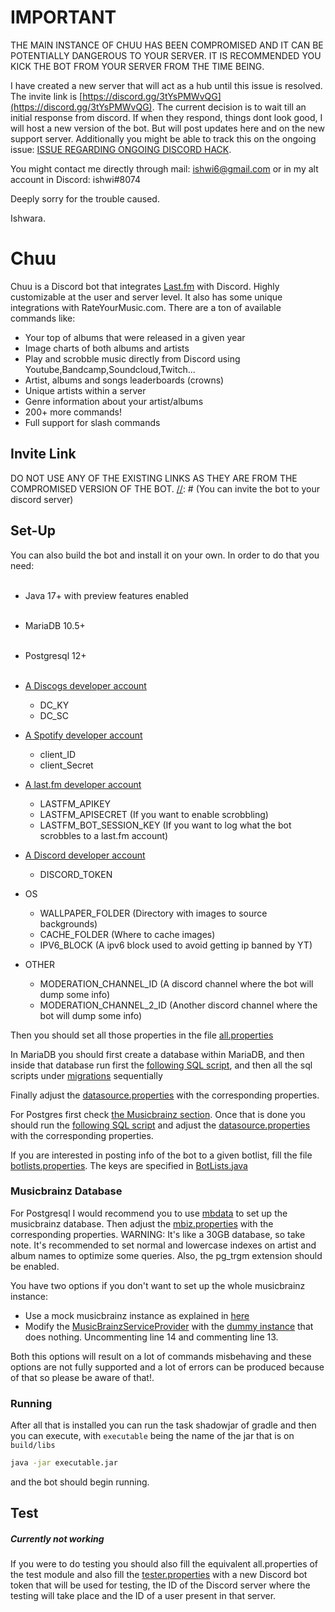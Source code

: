 # IMPORTANT

THE MAIN INSTANCE OF CHUU HAS BEEN COMPROMISED AND IT CAN BE POTENTIALLY DANGEROUS TO YOUR SERVER. IT IS RECOMMENDED YOU
KICK THE BOT FROM YOUR SERVER FROM THE TIME BEING.

I have created a new server that will act as a hub until this issue is resolved. The invite link
is [https://discord.gg/3tYsPMWvQG](https://discord.gg/3tYsPMWvQG). The current decision is to wait till an initial
response from discord. If when they respond, things dont look good, I will host a new version of the bot. But will post
updates here and on the new support server. Additionally you might be able to track this on the ongoing
issue: [ISSUE REGARDING ONGOING DISCORD HACK](https://github.com/ishwi/Chuu/issues/64).

You might contact me directly through mail: ishwi6@gmail.com or in my alt account in Discord: ishwi#8074

Deeply sorry for the trouble caused.

Ishwara.

# Chuu

Chuu is a Discord bot that integrates [Last.fm]([https://www.last.fm/](https://www.last.fm/)) with Discord. Highly
customizable at the user and server level. It also has some unique integrations with RateYourMusic.com. There are a ton
of available commands like:

- Your top of albums that were released in a given year<br>
- Image charts of both albums and artists<br>
- Play and scrobble music directly from Discord using Youtube,Bandcamp,Soundcloud,Twitch...
- Artist, albums and songs leaderboards (crowns)<br>
- Unique artists within a server<br>
- Genre information about your artist/albums<br>
- 200+ more commands!
- Full support for slash commands

## Invite Link

DO NOT USE ANY OF THE EXISTING LINKS AS THEY ARE FROM THE COMPROMISED VERSION OF THE BOT.
[//]: # (You can invite the bot to your discord server)

[//]: # (using [this link:]&#40;https://discordapp.com/oauth2/authorize?scope=bot&client_id=537353774205894676&permissions=387136&#41;)

[//]: # ()

[//]: # (There is also a support server if you want to ask any questions directly. [Join here:]&#40;https://discord.gg/HQGqYD7&#41;)

## Set-Up

You can also build the bot and install it on your own. In order to do that you need:<br><br>

- Java 17+ with preview features enabled<br><br>
- MariaDB 10.5+<br><br>
- Postgresql 12+<br><br>
- [A Discogs developer account](https://www.discogs.com/developers)

    - DC_KY
    - DC_SC

- [A Spotify developer account](https://developer.spotify.com/)
    - client_ID
    - client_Secret

- [A last.fm developer account](https://secure.last.fm/login?next=/api/account/create)
    - LASTFM_APIKEY
    - LASTFM_APISECRET (If you want to enable scrobbling)
    - LASTFM_BOT_SESSION_KEY (If you want to log what the bot scrobbles to a last.fm account)

- [A Discord developer account](https://discordapp.com/login?redirect_to=%2Fdevelopers%2Fapplications%2F)
    - DISCORD_TOKEN

- OS
    - WALLPAPER_FOLDER (Directory with images to source backgrounds)
    - CACHE_FOLDER (Where to cache images)
    - IPV6_BLOCK  (A ipv6 block used to avoid getting ip banned by YT)

- OTHER
    - MODERATION_CHANNEL_ID (A discord channel where the bot will dump some info)
    - MODERATION_CHANNEL_2_ID (Another discord channel where the bot will dump some info)

Then you should set all those properties in the
file [all.properties](https://github.com/ishwi/chuu/blob/master/src/main/resources/all.properties)

In MariaDB you should first create a database within MariaDB, and then inside that database run first 
the [following SQL script](https://github.com/ishwi/chuu/blob/master/model/src/main/resources/db/MariaBaseline.sql), and then all the sql scripts under [migrations](https://github.com/ishwi/chuu/blob/master/model/src/main/resources/db/migrations) sequentially  

Finally adjust the [datasource.properties](https://github.com/ishwi/chuu/blob/master/model/src/main/resources/datasource.properties)
with the corresponding properties.

For Postgres first check [the Musicbrainz section](#musicbrainz-database). Once that is done you should run the [following SQL script](https://github.com/ishwi/chuu/blob/master/model/src/main/resources/db/PostgresBaseline.sql) and
adjust the [datasource.properties](https://github.com/ishwi/chuu/blob/master/model/src/main/resources/datasource.properties) with the corresponding properties.

If you are interested in posting info of the bot to a given botlist, fill the
file [botlists.properties](https://github.com/ishwi/chuu/blob/master/src/main/resources/botlists.properties). The keys
are specified
in [BotLists.java](https://github.com/ishwi/chuu/blob/master/src/main/java/core/util/botlists/BotLists.java)

### Musicbrainz Database

For Postgresql I would recommend you to use [mbdata](https://github.com/lalinsky/mbdata) to set up the musicbrainz
database.  Then adjust the [mbiz.properties](https://github.com/ishwi/chuu/blob/master/src/main/resources/mbiz.properties) with the
corresponding properties. WARNING: It's like a 30GB database, so take note. It's recommended to set normal and lowercase
indexes on artist and album names to optimize some queries. Also, the pg_trgm extension should be enabled.

You have two options if you don't want to set up the whole musicbrainz instance: 
- Use a mock musicbrainz instance as explained in [here](https://github.com/lalinsky/mbdata#development)
- Modify the [MusicBrainzServiceProvider](https://github.com/ishwi/Chuu/blob/master/model/src/main/java/dao/musicbrainz/MusicBrainzServiceSingleton.java) with the [dummy instance](https://github.com/ishwi/Chuu/blob/master/model/src/main/java/dao/musicbrainz/EmptyMusicBrainzServiceImpl.java) that does nothing.
Uncommenting line 14 and commenting line 13.

Both this options will result on a lot of commands misbehaving and these options are not fully supported and a lot of errors can be produced because of that so please be aware of that!.

### Running 

After all that is installed you can run the task shadowjar of gradle and then you can execute, with `executable` being the name of the jar that is on `build/libs`

```bash 
java -jar executable.jar
```

and the bot should begin running.

## Test
##### Currently not working 

If you were to do testing you should also fill the equivalent all.properties of the test module and also fill
the [tester.properties](https://github.com/ishwi/chuu/blob/master/src/test/resources/tester.properties) with a new
Discord bot token that will be used for testing, the ID of the Discord server where the testing will take place and the
ID of a user present in that server.
